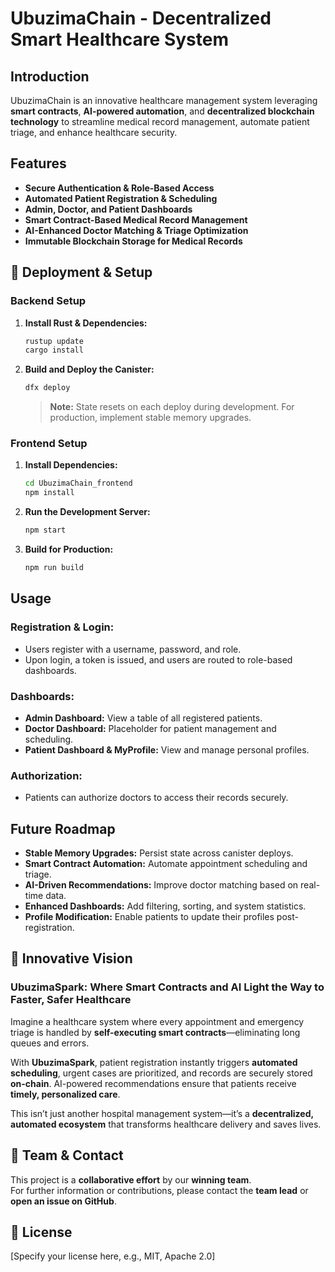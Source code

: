 # UbuzimaChain - Decentralized Smart Healthcare System

## Introduction
UbuzimaChain is an innovative healthcare management system leveraging **smart contracts**, **AI-powered automation**, and **decentralized blockchain technology** to streamline medical record management, automate patient triage, and enhance healthcare security.

## Features
- **Secure Authentication & Role-Based Access**
- **Automated Patient Registration & Scheduling**
- **Admin, Doctor, and Patient Dashboards**
- **Smart Contract-Based Medical Record Management**
- **AI-Enhanced Doctor Matching & Triage Optimization**
- **Immutable Blockchain Storage for Medical Records**

## 🚀 Deployment & Setup

### Backend Setup

1. **Install Rust & Dependencies:**
   ```bash
   rustup update
   cargo install
   ```
2. **Build and Deploy the Canister:**
   ```bash
   dfx deploy
   ```
   > **Note:** State resets on each deploy during development. For production, implement stable memory upgrades.

### Frontend Setup

1. **Install Dependencies:**
   ```bash
   cd UbuzimaChain_frontend
   npm install
   ```
2. **Run the Development Server:**
   ```bash
   npm start
   ```
3. **Build for Production:**
   ```bash
   npm run build
   ```

## Usage

### Registration & Login:
- Users register with a username, password, and role.
- Upon login, a token is issued, and users are routed to role-based dashboards.

### Dashboards:
- **Admin Dashboard:** View a table of all registered patients.
- **Doctor Dashboard:** Placeholder for patient management and scheduling.
- **Patient Dashboard & MyProfile:** View and manage personal profiles.

### Authorization:
- Patients can authorize doctors to access their records securely.

## Future Roadmap

- **Stable Memory Upgrades:** Persist state across canister deploys.
- **Smart Contract Automation:** Automate appointment scheduling and triage.
- **AI-Driven Recommendations:** Improve doctor matching based on real-time data.
- **Enhanced Dashboards:** Add filtering, sorting, and system statistics.
- **Profile Modification:** Enable patients to update their profiles post-registration.

## 🌟 Innovative Vision

### **UbuzimaSpark: Where Smart Contracts and AI Light the Way to Faster, Safer Healthcare**

Imagine a healthcare system where every appointment and emergency triage is handled by **self-executing smart contracts**—eliminating long queues and errors.

With **UbuzimaSpark**, patient registration instantly triggers **automated scheduling**, urgent cases are prioritized, and records are securely stored **on-chain**. AI-powered recommendations ensure that patients receive **timely, personalized care**.

This isn’t just another hospital management system—it’s a **decentralized, automated ecosystem** that transforms healthcare delivery and saves lives.

## 📢 Team & Contact
This project is a **collaborative effort** by our **winning team**.  
For further information or contributions, please contact the **team lead** or **open an issue on GitHub**.

## 📜 License
[Specify your license here, e.g., MIT, Apache 2.0]

